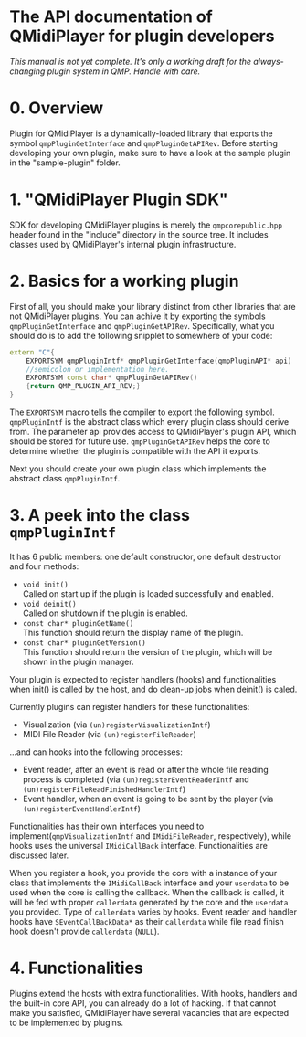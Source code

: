 # The API documentation of QMidiPlayer for plugin developers

*This manual is not yet complete. It's only a working draft for the always-changing plugin system in QMP.*
*Handle with care.*

# 0. Overview

Plugin for QMidiPlayer is a dynamically-loaded library that exports the symbol `qmpPluginGetInterface` and `qmpPluginGetAPIRev`.
Before starting developing your own plugin, make sure to have a look at the sample plugin in the "sample-plugin" folder.

# 1. "QMidiPlayer Plugin SDK"

SDK for developing QMidiPlayer plugins is merely the `qmpcorepublic.hpp` header found in the "include" directory in
the source tree. It includes classes used by QMidiPlayer's internal plugin infrastructure.

# 2. Basics for a working plugin

First of all, you should make your library distinct from other libraries that are not QMidiPlayer plugins. You can achive
it by exporting the symbols `qmpPluginGetInterface` and `qmpPluginGetAPIRev`. Specifically, what you should do is to add
the following snipplet to somewhere of your code:

```C++
extern "C"{
	EXPORTSYM qmpPluginIntf* qmpPluginGetInterface(qmpPluginAPI* api)
	//semicolon or implementation here.
	EXPORTSYM const char* qmpPluginGetAPIRev()
	{return QMP_PLUGIN_API_REV;}
}
```

The `EXPORTSYM` macro tells the compiler to export the following symbol. `qmpPluginIntf` is the abstract class which every
plugin class should derive from. The parameter api provides access to QMidiPlayer's plugin API, which should be stored
for future use. `qmpPluginGetAPIRev` helps the core to determine whether the plugin is compatible with the API it exports.

Next you should create your own plugin class which implements the abstract class `qmpPluginIntf`.

# 3. A peek into the class `qmpPluginIntf`

It has 6 public members: one default constructor, one default destructor and four methods:

- `void init()`  
  Called on start up if the plugin is loaded successfully and enabled.
- `void deinit()`  
  Called on shutdown if the plugin is enabled.
- `const char* pluginGetName()`  
  This function should return the display name of the plugin.
- `const char* pluginGetVersion()`  
  This function should return the version of the plugin, which will be shown in the plugin manager.

Your plugin is expected to register handlers (hooks) and functionalities when init() is called by the host,
and do clean-up jobs when deinit() is caled.

Currently plugins can register handlers for these functionalities:

- Visualization (via `(un)registerVisualizationIntf`)
- MIDI File Reader (via `(un)registerFileReader`)

...and can hooks into the following processes:

- Event reader, after an event is read or after the whole file reading process is completed
  (via `(un)registerEventReaderIntf` and `(un)registerFileReadFinishedHandlerIntf`)
- Event handler, when an event is going to be sent by the player (via `(un)registerEventHandlerIntf`)

Functionalities has their own interfaces you need to implement(`qmpVisualizationIntf` and `IMidiFileReader`, respectively),
while hooks uses the universal `IMidiCallBack` interface. Functionalities are discussed later.

When you register a hook, you provide the core with a instance of your class that implements the `IMidiCallBack` interface
and your `userdata` to be used when the core is calling the callback. When the callback is called, it will be fed with
proper `callerdata` generated by the core and the `userdata` you provided. Type of `callerdata` varies by hooks. Event
reader and handler hooks have `SEventCallBackData*` as their `callerdata` while file read finish hook doesn't provide
`callerdata` (`NULL`).

# 4. Functionalities
Plugins extend the hosts with extra functionalities. With hooks, handlers and the built-in core API, you can already do a
lot of hacking. If that cannot make you satisfied, QMidiPlayer have several vacancies that are expected to be implemented
by plugins.
